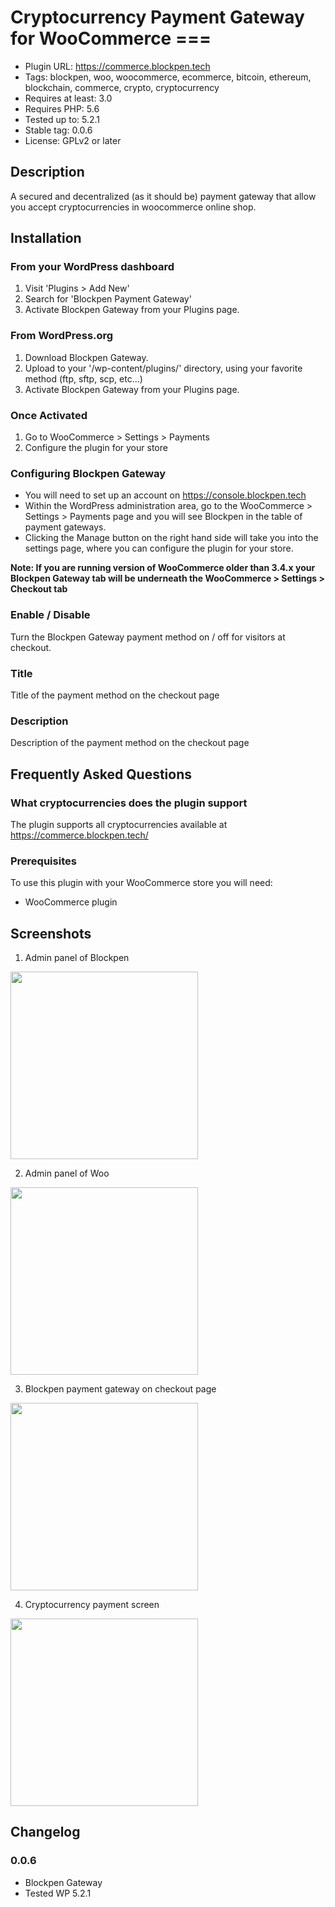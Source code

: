 # Cryptocurrency Payment Gateway for WooCommerce ===

- Plugin URL: https://commerce.blockpen.tech
- Tags: blockpen, woo, woocommerce, ecommerce, bitcoin, ethereum, blockchain, commerce, crypto, cryptocurrency
- Requires at least: 3.0
- Requires PHP: 5.6
- Tested up to: 5.2.1
- Stable tag: 0.0.6
- License: GPLv2 or later

## Description

A secured and decentralized (as it should be) payment gateway that allow you accept cryptocurrencies in woocommerce online shop.

## Installation

### From your WordPress dashboard 

1. Visit 'Plugins > Add New'
2. Search for 'Blockpen Payment Gateway'
3. Activate Blockpen Gateway from your Plugins page.

### From WordPress.org 

1. Download Blockpen Gateway.
2. Upload to your '/wp-content/plugins/' directory, using your favorite method (ftp, sftp, scp, etc...)
3. Activate Blockpen Gateway from your Plugins page.

### Once Activated 

1. Go to WooCommerce > Settings > Payments
2. Configure the plugin for your store

### Configuring Blockpen Gateway 

* You will need to set up an account on https://console.blockpen.tech
* Within the WordPress administration area, go to the WooCommerce > Settings > Payments page and you will see Blockpen in the table of payment gateways.
* Clicking the Manage button on the right hand side will take you into the settings page, where you can configure the plugin for your store.

**Note: If you are running version of WooCommerce older than 3.4.x your Blockpen Gateway tab will be underneath the WooCommerce > Settings > Checkout tab**

### Enable / Disable 

Turn the Blockpen Gateway payment method on / off for visitors at checkout.

### Title 

Title of the payment method on the checkout page

### Description 

Description of the payment method on the checkout page

## Frequently Asked Questions

### What cryptocurrencies does the plugin support

The plugin supports all cryptocurrencies available at https://commerce.blockpen.tech/

### Prerequisites

To use this plugin with your WooCommerce store you will need:
* WooCommerce plugin


## Screenshots

1. Admin panel of Blockpen

<img src="https://i.imgur.com/hpz9MPQ.png" width="300px">

2. Admin panel of Woo

<img src="https://i.imgur.com/8wjCoxr.png" width="300px">

3. Blockpen payment gateway on checkout page

<img src="https://i.imgur.com/hAnym8S.png" width="300px">

4. Cryptocurrency payment screen

<img src="https://i.imgur.com/fyh5rYy.png" width="300px">


## Changelog

### 0.0.6
* Blockpen Gateway
* Tested WP 5.2.1